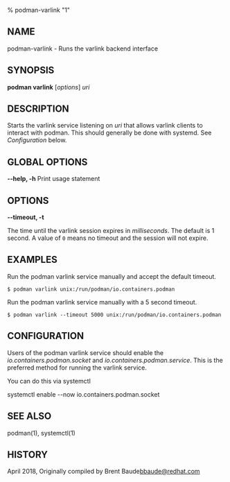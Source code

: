 % podman-varlink "1"

## NAME
podman\-varlink - Runs the varlink backend interface

## SYNOPSIS
**podman varlink** [*options*] *uri*

## DESCRIPTION
Starts the varlink service listening on *uri* that allows varlink clients to interact with podman.  This should generally be done
with systemd.  See _Configuration_ below.

## GLOBAL OPTIONS

**--help, -h**
  Print usage statement

## OPTIONS
**--timeout, -t**

The time until the varlink session expires in _milliseconds_. The default is 1
second. A value of `0` means no timeout and the session will not expire.

## EXAMPLES

Run the podman varlink service manually and accept the default timeout.

```
$ podman varlink unix:/run/podman/io.containers.podman
```

Run the podman varlink service manually with a 5 second timeout.

```
$ podman varlink --timeout 5000 unix:/run/podman/io.containers.podman
```

## CONFIGURATION

Users of the podman varlink service should enable the _io.containers.podman.socket_ and _io.containers.podman.service_.
This is the preferred method for running the varlink service.

You can do this via systemctl

systemctl enable --now io.containers.podman.socket

## SEE ALSO
podman(1), systemctl(1)

## HISTORY
April 2018, Originally compiled by Brent Baude<bbaude@redhat.com>
